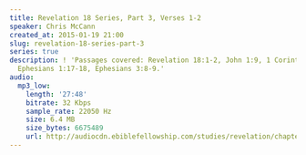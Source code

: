 ```yaml
---
title: Revelation 18 Series, Part 3, Verses 1-2
speaker: Chris McCann
created_at: 2015-01-19 21:00
slug: revelation-18-series-part-3
series: true
description: ! 'Passages covered: Revelation 18:1-2, John 1:9, 1 Corinthians 4:5,
  Ephesians 1:17-18, Ephesians 3:8-9.'
audio:
  mp3_low:
    length: '27:48'
    bitrate: 32 Kbps
    sample_rate: 22050 Hz
    size: 6.4 MB
    size_bytes: 6675489
    url: http://audiocdn.ebiblefellowship.com/studies/revelation/chapter-18/2015.01.19_McCann_-_Revelation_18_Series_Part_3.mp3
---
```

